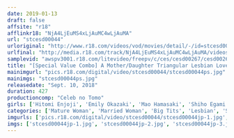 ```yaml
---
date: 2019-01-13
draft: false
affsite: "r18"
afflinkr18: "NjA4LjEuMS4xLjAuMC4wLjAuMA"
url: "stcesd00044"
urloriginal: "http://www.r18.com/videos/vod/movies/detail/-/id=stcesd00044"
urlfinal: "http://media.r18.com/track/NjA4LjEuMS4xLjAuMC4wLjAuMA/videos/vod/movies/detail/-/id=stcesd00044"
samplevid: "awspv3001.r18.com/litevideo/freepv/c/ces/cesd00267/cesd00267_dmb_w.mp4"
title: "[Special Value Combo] A Mother/Daughter Triangular Lesbian Love Affair Part 1, 2 International Lesbian Series"
mainimgurl: "pics.r18.com/digital/video/stcesd00044/stcesd00044ps.jpg"
mainimgs: "stcesd00044ps.jpg"
releasedate: "Sept. 10, 2018"
duration: 427
productioncomp: "Celeb no Tomo"
girls: ['Hitomi Enjoji', 'Emily Okazaki', 'Mao Hamasaki', 'Shiho Egami', 'Shuri Atomi', 'Eri Mine', 'Rena Fukiishi', 'Leroy Clara']
categories: ['Mature Woman', 'Married Woman', 'Big Tits', 'Lesbian', 'Shaved Pussy', 'Hi-Def', 'Set Items']
imgurls: ['pics.r18.com/digital/video/stcesd00044/stcesd00044jp-1.jpg', 'pics.r18.com/digital/video/stcesd00044/stcesd00044jp-2.jpg', 'pics.r18.com/digital/video/stcesd00044/stcesd00044jp-3.jpg', 'pics.r18.com/digital/video/stcesd00044/stcesd00044jp-4.jpg', 'pics.r18.com/digital/video/stcesd00044/stcesd00044jp-5.jpg', 'pics.r18.com/digital/video/stcesd00044/stcesd00044jp-6.jpg', 'pics.r18.com/digital/video/stcesd00044/stcesd00044jp-7.jpg', 'pics.r18.com/digital/video/stcesd00044/stcesd00044jp-8.jpg', 'pics.r18.com/digital/video/stcesd00044/stcesd00044jp-9.jpg', 'pics.r18.com/digital/video/stcesd00044/stcesd00044jp-10.jpg', 'pics.r18.com/digital/video/stcesd00044/stcesd00044jp-11.jpg', 'pics.r18.com/digital/video/stcesd00044/stcesd00044jp-12.jpg', 'pics.r18.com/digital/video/stcesd00044/stcesd00044jp-13.jpg', 'pics.r18.com/digital/video/stcesd00044/stcesd00044jp-14.jpg', 'pics.r18.com/digital/video/stcesd00044/stcesd00044jp-15.jpg', 'pics.r18.com/digital/video/stcesd00044/stcesd00044jp-16.jpg', 'pics.r18.com/digital/video/stcesd00044/stcesd00044jp-17.jpg', 'pics.r18.com/digital/video/stcesd00044/stcesd00044jp-18.jpg', 'pics.r18.com/digital/video/stcesd00044/stcesd00044jp-19.jpg', 'pics.r18.com/digital/video/stcesd00044/stcesd00044jp-20.jpg']
imgs: ['stcesd00044jp-1.jpg', 'stcesd00044jp-2.jpg', 'stcesd00044jp-3.jpg', 'stcesd00044jp-4.jpg', 'stcesd00044jp-5.jpg', 'stcesd00044jp-6.jpg', 'stcesd00044jp-7.jpg', 'stcesd00044jp-8.jpg', 'stcesd00044jp-9.jpg', 'stcesd00044jp-10.jpg', 'stcesd00044jp-11.jpg', 'stcesd00044jp-12.jpg', 'stcesd00044jp-13.jpg', 'stcesd00044jp-14.jpg', 'stcesd00044jp-15.jpg', 'stcesd00044jp-16.jpg', 'stcesd00044jp-17.jpg', 'stcesd00044jp-18.jpg', 'stcesd00044jp-19.jpg', 'stcesd00044jp-20.jpg']
---
```

